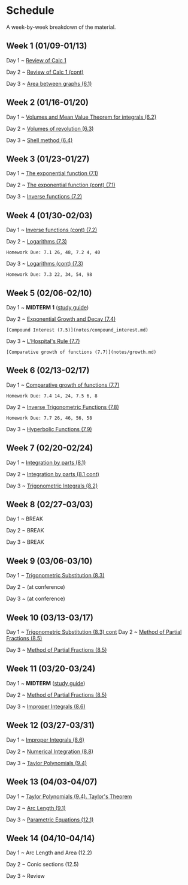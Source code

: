 # Schedule

A week-by-week breakdown of the material.

## Week  1 (01/09-01/13)

Day 1
  ~ [Review of Calc 1](notes/calc1_review.md)

Day 2
  ~ [Review of Calc 1 (cont)](notes/calc1_review.md)

Day 3
  ~ [Area between graphs (6.1)](notes/area_graphs.md)


## Week  2 (01/16-01/20)

Day 1
  ~ [Volumes and Mean Value Theorem for integrals (6.2)](notes/volumes.md)

Day 2
  ~ [Volumes of revolution (6.3)](notes/volumes_revolution.md)

Day 3
  ~ [Shell method (6.4)](notes/volumes_shell.md)

## Week  3 (01/23-01/27)

Day 1
  ~ [The exponential function (7.1)](notes/exponential.md)

Day 2
  ~ [The exponential function (cont) (7.1)](notes/exponential.md)

Day 3
  ~ [Inverse functions (7.2)](notes/inverse_functions.md)

## Week  4 (01/30-02/03)

Day 1
  ~ [Inverse functions (cont) (7.2)](notes/inverse_functions.md)

Day 2
  ~ [Logarithms (7.3)](notes/logarithms.md)

    Homework Due: 7.1 26, 48, 7.2 4, 40

Day 3
  ~ [Logarithms (cont) (7.3)](notes/logarithms.md)

    Homework Due: 7.3 22, 34, 54, 98

## Week  5 (02/06-02/10)

Day 1
  ~ **MIDTERM 1** ([study guide](notes/midterm1_study_guide.md))

Day 2
  ~ [Exponential Growth and Decay (7.4)](notes/exponential_growth.md)

    [Compound Interest (7.5)](notes/compound_interest.md)

Day 3
  ~ [L'Hospital's Rule (7.7)](notes/lhopital.md)

    [Comparative growth of functions (7.7)](notes/growth.md)

## Week  6 (02/13-02/17)

Day 1
  ~ [Comparative growth of functions (7.7)](notes/growth.md)

    Homework Due: 7.4 14, 24, 7.5 6, 8

Day 2
  ~ [Inverse Trigonometric Functions (7.8)](notes/inverse_trig.md)

    Homework Due: 7.7 26, 46, 56, 58

Day 3
  ~ [Hyperbolic Functions (7.9)](notes/hyperbolic.md)

## Week  7 (02/20-02/24)

Day 1
  ~ [Integration by parts (8.1)](notes/integration_parts.md)

Day 2
  ~ [Integration by parts (8.1 cont)](notes/integration_parts.md)

Day 3
  ~ [Trigonometric Integrals (8.2)](notes/integrals_trig.md)


## Week  8 (02/27-03/03)

Day 1
  ~ BREAK

Day 2
  ~ BREAK

Day 3
  ~ BREAK


## Week  9 (03/06-03/10)

Day 1
  ~ [Trigonometric Substitution (8.3)](notes/integrals_trig_subst.md)

Day 2
  ~ (at conference)

Day 3
  ~ (at conference)

## Week 10 (03/13-03/17)

Day 1
  ~ [Trigonometric Substitution (8.3) cont](notes/integrals_trig_subst.md)
Day 2
  ~ [Method of Partial Fractions (8.5)](notes/integrals_partial.md)

Day 3
  ~ [Method of Partial Fractions (8.5)](notes/integrals_partial.md)

## Week 11 (03/20-03/24)

Day 1
  ~ **MIDTERM** ([study guide](notes/midterm2_study_guide.md))

Day 2
  ~ [Method of Partial Fractions (8.5)](notes/integrals_partial.md)

Day 3
  ~ [Improper Integrals (8.6)](notes/integrals_improper.md)

## Week 12 (03/27-03/31)

Day 1
  ~ [Improper Integrals (8.6)](notes/integrals_improper.md)

Day 2
  ~ [Numerical Integration (8.8)](notes/integrals_numerical.md)

Day 3
  ~ [Taylor Polynomials (9.4)](notes/taylor.md)

## Week 13 (04/03-04/07)

Day 1
  ~ [Taylor Polynomials (9.4). Taylor's Theorem](notes/taylor.md)

Day 2
  ~ [Arc Length (9.1)](notes/arc_length.md)

Day 3
  ~ [Parametric Equations (12.1)](notes/parametric.md)

## Week 14 (04/10-04/14)

Day 1
  ~ Arc Length and Area (12.2)

Day 2
  ~ Conic sections (12.5)

Day 3
  ~ Review
